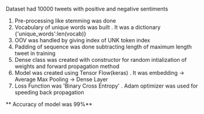 Dataset had 10000 tweets with positive and negative sentiments 
1) Pre-processing like stemming was done
2) Vocabulary of unique words was built . It was a dictionary {'unique_words':len(vocab)}
3) OOV was handled by giving index of UNK token index
4) Padding of sequence was done subtracting length of maximum length tweet in training
5) Dense class was created with constructor for random intialization of weights and forward propagation method
6) Model was created using Tensor Flow(keras) . It was embedding -> Average Max Pooling -> Dense Layer
7) Loss Function was 'Binary Cross Entropy' . Adam optimizer was used for speeding back propagation




** Accuracy of model was 99%**
